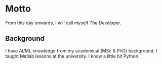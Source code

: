 # Motto
From this day onwards, I will call myself *The Developer*.
## Background
I have AI/ML knowledge from my academical (MSc & PhD) background. I taught Matlab lessons at the university.
I know a little bit Python.
